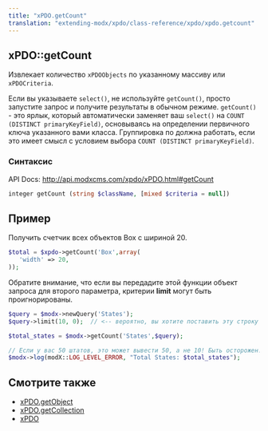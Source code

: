 ```yaml
---
title: "xPDO.getCount"
translation: "extending-modx/xpdo/class-reference/xpdo/xpdo.getcount"
---
```


## xPDO::getCount

Извлекает количество `xPDOObjects` по указанному массиву или `xPDOCriteria`.

Если вы указываете `select()`, не используйте `getCount()`, просто запустите запрос и получите результаты в обычном режиме.
`getCount()` - это ярлык, который автоматически заменяет ваш `select()` на `COUNT (DISTINCT primaryKeyField)`, основываясь на определении первичного ключа указанного вами класса. Группировка по должна работать, если это имеет смысл с условием выбора `COUNT (DISTINCT primaryKeyField)`.

### Синтаксис

API Docs: <http://api.modxcms.com/xpdo/xPDO.html#getCount>

```php
integer getCount (string $className, [mixed $criteria = null])
```

## Пример

Получить счетчик всех объектов Box с шириной 20.

```php
$total = $xpdo->getCount('Box',array(
   'width' => 20,
));
```

Обратите внимание, что если вы передадите этой функции объект запроса для второго параметра, критерии **limit** могут быть проигнорированы.

```php
$query = $modx->newQuery('States');
$query->limit(10, 0);  // <-- вероятно, вы хотите поставить эту строку ПОСЛЕ getCount

$total_states = $modx->getCount('States',$query);

// Если у вас 50 штатов, это может вывести 50, а не 10! Быть осторожен!
$modx->log(modX::LOG_LEVEL_ERROR, "Total States: $total_states");
```

## Смотрите также

-   [xPDO.getObject](extending-modx/xpdo/class-reference/xpdo/xpdo.getobject "xPDO.getObject")
-   [xPDO.getCollection](extending-modx/xpdo/class-reference/xpdo/xpdo.getcollection "xPDO.getCollection")
-   [xPDO](extending-modx/xpdo "xPDO")
